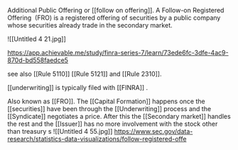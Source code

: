 Additional Public Offering or [[follow on offering]]. A Follow-on Registered Offering  (FRO) is a registered offering of securities by a public company whose securities already trade in the secondary market.

![[Untitled 4 21.jpg]]

https://app.achievable.me/study/finra-series-7/learn/73ede6fc-3dfe-4ac9-870d-bd558faedce5


see also [[Rule 5110]] [[Rule 5121]] and [[Rule 2310]].

[[underwriting]] is typically filed with [[FINRA]] .

Also known as [[FRO]]. The [[Capital Formation]] happens once the [[securities]] have been through the [[Underwriting]] process and the [[Syndicate]] negotiates a price. After this the [[Secondary market]] handles the rest and the [[Issuer]] has no more involvement with the stock other than treasury s
![[Untitled 4 55.jpg]]
https://www.sec.gov/data-research/statistics-data-visualizations/follow-registered-offe